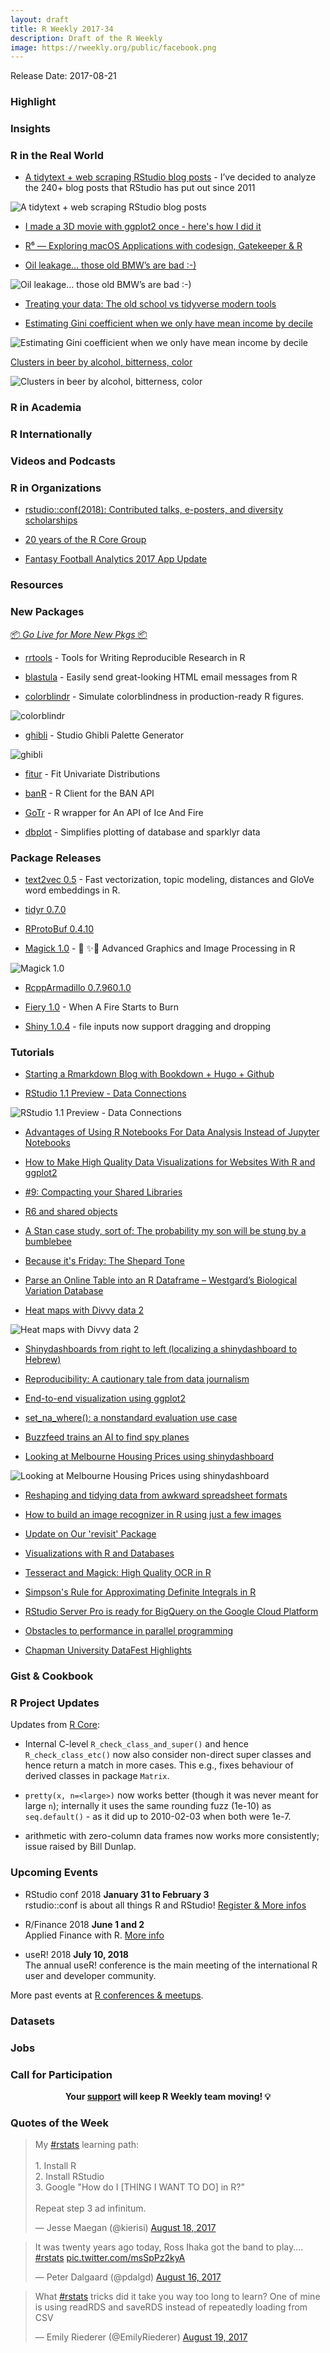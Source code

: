 ```yaml
---
layout: draft
title: R Weekly 2017-34
description: Draft of the R Weekly
image: https://rweekly.org/public/facebook.png
---
```


Release Date: 2017-08-21

###  Highlight



### Insights




###  R in the Real World

+ [A tidytext + web scraping RStudio blog posts](https://blog.davisvaughan.com/post/hadley-pleased/) - I’ve decided to analyze the 240+ blog posts that RStudio has put out since 2011

![A tidytext + web scraping RStudio blog posts](https://blog.davisvaughan.com/post/2017-08-16-hadley-pleased_files/figure-html/unnamed-chunk-15-1.png)

+ [I made a 3D movie with ggplot2 once - here's how I did it](http://www.data-imaginist.com/2017/I-made-a-3D-movie/)

+ [R⁶ — Exploring macOS Applications with codesign, Gatekeeper & R](https://rud.is/b/2017/08/13/r%e2%81%b6-exploring-macos-applications-with-codesign-gatekeeper-r/)

+ [Oil leakage… those old BMW’s are bad :-)](https://longhowlam.wordpress.com/2017/08/18/oil-leakage-those-old-bmws-are-bad/)

![Oil leakage… those old BMW’s are bad :-)](https://longhowlam.files.wordpress.com/2017/08/rplot01.png)

+ [Treating your data: The old school vs tidyverse modern tools](https://insightr.wordpress.com/2017/08/14/treating-your-data-the-old-school-vs-tidyverse-modern-tools/)

+ [Estimating Gini coefficient when we only have mean income by decile](http://ellisp.github.io/blog/2017/08/19/quantiles-gini)

![Estimating Gini coefficient when we only have mean income by decile](https://ellisp.github.io/img/0107-all-countries-ginis.svg)

[Clusters in beer by alcohol, bitterness, color](https://www.reddit.com/r/rstats/comments/6ul8k1/clusters_in_beer_by_alcohol_bitterness_color/)

![Clusters in beer by alcohol, bitterness, color](https://i.redditmedia.com/Rv8eCp04VugFxeVBWblCkhIWSfziSIHlUbkqy2wT1-g.png?w=768&s=45b113687c372d02548517104a792c36)

###  R in Academia



###  R Internationally




###  Videos and Podcasts




###  R in Organizations


+ [rstudio::conf(2018): Contributed talks, e-posters, and diversity scholarships](https://blog.rstudio.com/2017/08/15/contributed-talks-diversity-scholarships/)

+ [20 years of the R Core Group](http://blog.revolutionanalytics.com/2017/08/20-years-of-the-r-core-group.html)

+ [Fantasy Football Analytics 2017 App Update](http://fantasyfootballanalytics.net/2017/08/2017-app-update.html)

###  Resources



###  New Packages

<p class="added-hostname"><a href="https://rweekly.org/live" target="_blank" class="externalLink">📦 <i>Go Live for More New Pkgs</i> 📦</a></p>

+ [rrtools](https://github.com/benmarwick/rrtools) - Tools for Writing Reproducible Research in R

+ [blastula](https://github.com/rich-iannone/blastula) - Easily send great-looking HTML email messages from R

+ [colorblindr](https://github.com/clauswilke/colorblindr) - Simulate colorblindness in production-ready R figures.

![colorblindr](https://raw.githubusercontent.com/clauswilke/colorblindr/67c20764ea337c0753ab3fd48c215243eb467c9c/man/figures/README-iris-OkabeIto-cvd-1.png)

+ [ghibli](https://cran.r-project.org/web/packages/ghibli/index.html) -  Studio Ghibli Palette Generator

![ghibli](https://raw.githubusercontent.com/rweekly/image/master/2017-03/ghibli.png)

+ [fitur](https://cran.r-project.org/web/packages/ghibli/index.html) - Fit Univariate Distributions

+ [banR](https://cran.r-project.org/web/packages/banR/index.html) - R Client for the BAN API

+ [GoTr](https://www.mango-solutions.com/blog/gotr-r-wrapper-for-an-api-of-ice-and-fire) - R wrapper for An API of Ice And Fire

+ [dbplot](https://github.com/edgararuiz/dbplot) - Simplifies plotting of database and sparklyr data


### Package Releases

+ [text2vec 0.5](http://text2vec.org/) - Fast vectorization, topic modeling, distances and GloVe word embeddings in R. 

+ [tidyr 0.7.0](http://www.tidyverse.org/articles/2017/08/tidyr-0.7.0/)

+ [RProtoBuf 0.4.10](http://dirk.eddelbuettel.com/blog/2017/08/13#rprotobuf_0.4.10)

+ [Magick 1.0](http://ropensci.org/blog/blog/2017/08/15/magick-10) - 🎩 ✨🐇 Advanced Graphics and Image Processing in R 

![Magick 1.0](https://raw.githubusercontent.com/rweekly/image/master/2017-03/gifr.gif)

+ [RcppArmadillo 0.7.960.1.0](http://dirk.eddelbuettel.com/blog/2017/08/17#rcpparmadillo_0.7.960.1.0)

+ [Fiery 1.0](http://www.data-imaginist.com/2017/When-a-fire-starts-to-burn/) - When A Fire Starts to Burn

+ [Shiny 1.0.4](https://blog.rstudio.com/2017/08/15/shiny-1-0-4/) - file inputs now support dragging and dropping

###  Tutorials

+ [Starting a Rmarkdown Blog with Bookdown + Hugo + Github](https://talesofr.wordpress.com/2017/08/18/starting-a-rmarkdown-blog-with-bookdown-hugo-github/)

+ [RStudio 1.1 Preview - Data Connections](https://blog.rstudio.com/2017/08/16/rstudio-preview-connections/)

![RStudio 1.1 Preview - Data Connections](https://d33wubrfki0l68.cloudfront.net/f4879ca1c3697696cda2458dd3b41afc6787004b/778ee/images/2017-08-16-connection_create.png)

+ [Advantages of Using R Notebooks For Data Analysis Instead of Jupyter Notebooks](http://minimaxir.com/2017/06/r-notebooks/)

+ [How to Make High Quality Data Visualizations for Websites With R and ggplot2](http://minimaxir.com/2017/08/ggplot2-web/)

+ [#9: Compacting your Shared Libraries](http://dirk.eddelbuettel.com/blog/2017/08/14#009_compact_shared_libraries)

+ [R6 and shared objects](http://colinfay.me/r6-shared-objects/)

+ [A Stan case study, sort of: The probability my son will be stung by a bumblebee](http://www.sumsar.net/blog/2017/08/the-probability-my-son-will-be-stung-by-a-bumblebee/)

+ [Because it's Friday: The Shepard Tone](http://blog.revolutionanalytics.com/2017/08/because-its-friday-the-shepard-tone.html)

+ [Parse an Online Table into an R Dataframe – Westgard’s Biological Variation Database](http://labrtorian.com/2017/08/14/parse-an-online-table-into-an-r-dataframe-westgards-biological-variation-database/)

+ [Heat maps with Divvy data 2](http://austinwehrwein.com/data-visualization/heatmaps-with-divvy-data/)

![Heat maps with Divvy data 2](https://raw.githubusercontent.com/rweekly/image/master/2017-03/heap-map.png)

+ [Shinydashboards from right to left (localizing a shinydashboard to Hebrew)](http://r-posts.com/shinydashboards-from-right-to-left-localizing-a-shinydashboard-to-hebrew/)

+ [Reproducibility: A cautionary tale from data journalism](http://blog.revolutionanalytics.com/2017/08/reproducibility-a-cautionary-tale.html)

+ [End-to-end visualization using ggplot2](https://rviews.rstudio.com/2017/08/14/end-to-end-visualization-using-ggplot2/)

+ [set_na_where(): a nonstandard evaluation use case](https://tjmahr.github.io/set-na-where-nonstandard-evaluation-use-case/)

+ [Buzzfeed trains an AI to find spy planes](http://blog.revolutionanalytics.com/2017/08/buzzfeed-plane-tracking.html)

+ [Looking at Melbourne Housing Prices using shinydashboard](https://pradeepadhokshaja.wordpress.com/2017/08/19/looking-at-melbourne-housing-using-shinydashboard/)

![Looking at Melbourne Housing Prices using shinydashboard](https://raw.githubusercontent.com/adhok/Melbourne-House-Prices/2f0fd0d9efeb4b814781fad348caaa61f045fce9/map_geo.png)

+ [Reshaping and tidying data from awkward spreadsheet formats](http://luisdva.github.io/rstats/awkward-spreadsheet-formats/)

+ [How to build an image recognizer in R using just a few images](http://blog.revolutionanalytics.com/2017/08/image-featurizer.html)

+ [Update on Our 'revisit' Package](https://matloff.wordpress.com/2017/08/16/update-on-our-revisit-package/)

+ [Visualizations with R and Databases](https://rviews.rstudio.com/2017/08/16/visualizations-with-r-and-databases/)

+ [Tesseract and Magick: High Quality OCR in R](http://ropensci.org/blog/technotes/2017/08/17/tesseract-16)

+ [Simpson's Rule for Approximating Definite Integrals in R](http://www.aaronschlegel.com/simpsons-rule-for-approximating-definite-integrals-in-r/)

+ [RStudio Server Pro is ready for BigQuery on the Google Cloud Platform](https://blog.rstudio.com/2017/08/18/google-cloud-platform/)

+ [Obstacles to performance in parallel programming](http://blog.revolutionanalytics.com/2017/08/obstacles-to-performance-in-parallel-programming.html)

+ [Chapman University DataFest Highlights](https://rviews.rstudio.com/2017/08/18/chapman-university-datafest-highlights/)


### Gist & Cookbook




<!--<div class="post-more-begin"></div><div class="post-more-end"></div>-->


###  R Project Updates

Updates from [R Core](http://developer.r-project.org/blosxom.cgi/R-devel/NEWS):

+  Internal C-level `R_check_class_and_super()` and hence `R_check_class_etc()` now also consider non-direct super classes and hence return a match in more cases. This e.g., fixes behaviour of derived classes in package `Matrix`. 

+ `pretty(x, n=<large>)` now works better (though it was never meant for large `n`); internally it uses the same rounding fuzz (1e-10) as `seq.default()` - as it did up to 2010-02-03 when both were 1e-7.

+ arithmetic with zero-column data frames now works more consistently; issue raised by Bill Dunlap.

###  Upcoming Events

+ RStudio conf 2018 **January 31 to February 3** <br />
rstudio::conf is about all things R and RStudio! [Register & More infos](https://www.rstudio.com/conference/)

+ R/Finance 2018 **June 1 and 2** <br />
Applied Finance with R. [More info](http://www.rinfinance.com)

+ useR! 2018 **July 10, 2018** <br />
The annual useR! conference is the main meeting of the international R user and developer community.

More past events at [R conferences & meetups](https://conf.rweekly.org).

### Datasets



### Jobs




###  Call for Participation




<p class="hide-support added-hostname support-rweekly" style="text-align: center;font-weight: bold;">Your <a class="non-visited externalLink" href="https://www.patreon.com/rweekly" onclick="pas(this)">support</a> will keep R Weekly team moving! 💡</p>


###  Quotes of the Week

<blockquote class="twitter-tweet" data-lang="en"><p lang="en" dir="ltr">My <a href="https://twitter.com/hashtag/rstats?src=hash">#rstats</a> learning path:<br><br>1. Install R<br>2. Install RStudio<br>3. Google &quot;How do I [THING I WANT TO DO] in R?&quot;<br><br>Repeat step 3 ad infinitum.</p>&mdash; Jesse Maegan (@kierisi) <a href="https://twitter.com/kierisi/status/898534740051062785">August 18, 2017</a></blockquote>

<blockquote class="twitter-tweet" data-lang="en"><p lang="en" dir="ltr">It was twenty years ago today, Ross Ihaka got the band to play.... <a href="https://twitter.com/hashtag/rstats?src=hash">#rstats</a> <a href="https://t.co/msSpPz2kyA">pic.twitter.com/msSpPz2kyA</a></p>&mdash; Peter Dalgaard (@pdalgd) <a href="https://twitter.com/pdalgd/status/897735023427801088">August 16, 2017</a></blockquote>

<blockquote class="twitter-tweet" data-lang="en"><p lang="en" dir="ltr">What <a href="https://twitter.com/hashtag/rstats?src=hash">#rstats</a> tricks did it take you way too long to learn? One of mine is using readRDS and saveRDS instead of repeatedly loading from CSV</p>&mdash; Emily Riederer (@EmilyRiederer) <a href="https://twitter.com/EmilyRiederer/status/898735640031920129">August 19, 2017</a></blockquote>

